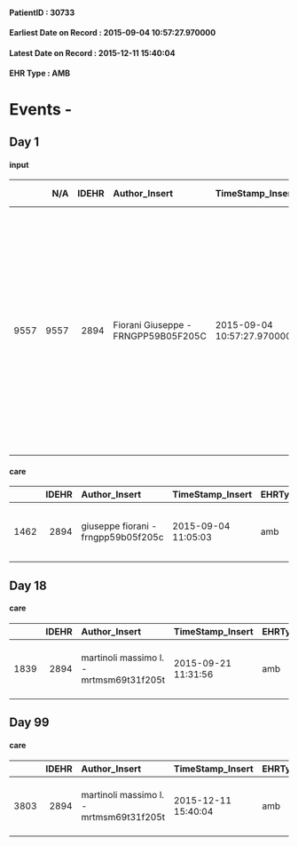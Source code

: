 
#### PatientID : 30733
#### Earliest Date on Record : 2015-09-04 10:57:27.970000
#### Latest Date on Record : 2015-12-11 15:40:04
#### EHR Type : AMB

# Events - 

## Day 1

#### input
|      |    N/A |   IDEHR | Author_Insert                       | TimeStamp_Insert           | EHRType   |   PatientID |   IDDigitalSignDocument | persone_vicine   |   Unnamed: 0_x.1 |   IDANAMNESI_SOCIALE | Patient   | FamigliaAltro   | Paziente_T   | FamigliaAltro_T   |   Non_Rilevabile_x.1 | Note_Non_Rilevabile_x.1   | opt_Problemi   | Note_I                                                                                                                                                                                                                             | ds_note_timori                                                                                                                                                                                                         | opt_paziente_a   | opt_famiglia_a   | opt_adeguatezza   | opt_paziente_solo   | ds_note_con                                                                                             | opt_presente_assente   | Caregiver_principale   | opt_necessario   | opt_risorse_ec   | opt_paziente_psi   | opt_Ins_vol   | opt_esenzione   | opt_inv_civile   |   invalidita_perc | ds_codice_es   | Needs               | Domestic partnership   | opt_disponibilita_f   | opt_indennita_acc   | opt_famiglia_psi   | opt_disponibilit_paz   |
|-----:|-------:|--------:|:------------------------------------|:---------------------------|:----------|------------:|------------------------:|:-----------------|-----------------:|---------------------:|:----------|:----------------|:-------------|:------------------|---------------------:|:--------------------------|:---------------|:-----------------------------------------------------------------------------------------------------------------------------------------------------------------------------------------------------------------------------------|:-----------------------------------------------------------------------------------------------------------------------------------------------------------------------------------------------------------------------|:-----------------|:-----------------|:------------------|:--------------------|:--------------------------------------------------------------------------------------------------------|:-----------------------|:-----------------------|:-----------------|:-----------------|:-------------------|:--------------|:----------------|:-----------------|------------------:|:---------------|:--------------------|:-----------------------|:----------------------|:--------------------|:-------------------|:-----------------------|
| 9557 |   9557 |    2894 | Fiorani Giuseppe - FRNGPP59B05F205C | 2015-09-04 10:57:27.970000 | AMB       |       30733 |                  130426 | N/A              |             1298 |                  863 | Si#1      | Si#1            | Si#1         | Si#1              |                    0 | NR                        | No#0           | La pz sembra consapevole della grave situazione e della terminalit√†: insieme alla figlia, ha rifiutato l'indicazione ad effettuare una ERCP, seppure a scopo palliativo. La figlia ha espresso il desiderio di riportarla a casa. | Dal colloquio con la figlia Monica non sono emersi specifici timori; mi √® sembrata assolutamente preparata all'esito finale della malattia oncologica e coerente ad un percorso di sole cure palliative di fine vita. | Congruenti#1     | Congruenti#1     | Si#1              | No#0                | La pz √® vedova da diversi anni e dalla fine dello scorso anno √® assistita da una badante nelle 24 ore | Presente#1             | La figlia Monica       | Si#1             | Adeguate#1       | No#0               | No#0          | Si#1            | Si#1             |               100 | IC14           | Clinici#0;Sociali#1 | Badante#1              | Si#1                  | Si#1                | No#0               | Si#1                   |

#### care
|      |   IDEHR | Author_Insert                       | TimeStamp_Insert    | EHRType   |   PatientID |   IDGESTIONE_AUSILI |   ds_ncons |   opt_annulla_consegna | dt_Ric_consegna     | dt_ric_cons_forn    | opt_ausilio                             |
|-----:|--------:|:------------------------------------|:--------------------|:----------|------------:|--------------------:|-----------:|-----------------------:|:--------------------|:--------------------|:----------------------------------------|
| 1462 |    2894 | giuseppe fiorani - frngpp59b05f205c | 2015-09-04 11:05:03 | amb       |       30733 |                1306 |      25955 |                      0 | 2015-08-27 00:00:00 | 2015-08-27 00:00:00 | antid air mattress with compressor # 16 |


## Day 18

#### care
|      |   IDEHR | Author_Insert                           | TimeStamp_Insert    | EHRType   |   PatientID |   IDGESTIONE_AUSILI |   ds_ncons |   ds_nritiro |   opt_annulla_consegna | dt_Ric_consegna     | dt_ric_cons_forn    | dt_ric_ritiro       | dt_ric_ritiro_forn   | opt_ausilio                             |
|-----:|--------:|:----------------------------------------|:--------------------|:----------|------------:|--------------------:|-----------:|-------------:|-----------------------:|:--------------------|:--------------------|:--------------------|:---------------------|:----------------------------------------|
| 1839 |    2894 | martinoli massimo l. - mrtmsm69t31f205t | 2015-09-21 11:31:56 | amb       |       30733 |                1683 |      25955 |        26128 |                      0 | 2015-08-27 00:00:00 | 2015-08-27 00:00:00 | 2015-09-21 00:00:00 | 2015-09-21 00:00:00  | antid air mattress with compressor # 16 |


## Day 99

#### care
|      |   IDEHR | Author_Insert                           | TimeStamp_Insert    | EHRType   |   PatientID |   IDGESTIONE_AUSILI |   ds_ncons |   ds_nritiro | dt_ritiro           |   opt_annulla_consegna | dt_Ric_consegna     | dt_ric_cons_forn    | dt_ric_ritiro       | dt_ric_ritiro_forn   | opt_ausilio                             |
|-----:|--------:|:----------------------------------------|:--------------------|:----------|------------:|--------------------:|-----------:|-------------:|:--------------------|-----------------------:|:--------------------|:--------------------|:--------------------|:---------------------|:----------------------------------------|
| 3803 |    2894 | martinoli massimo l. - mrtmsm69t31f205t | 2015-12-11 15:40:04 | amb       |       30733 |                3661 |      25955 |        26128 | 2015-09-22 00:00:00 |                      0 | 2015-08-27 00:00:00 | 2015-08-27 00:00:00 | 2015-09-21 00:00:00 | 2015-09-21 00:00:00  | antid air mattress with compressor # 16 |


